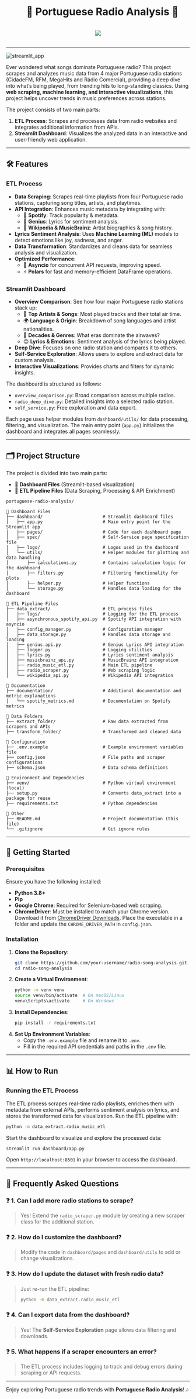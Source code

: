 <div align="center">
  <div id="user-content-toc">
    <ul>
      <summary><h1 style="display: inline-block;">🎵 Portuguese Radio Analysis 🎵</h1></summary>
    </ul>
  </div>

</div>

<div align="center">
      <a href="https://portuguese-radio-analysis.streamlit.app//"><img src="https://static.streamlit.io/badges/streamlit_badge_black_white.svg"/></a>

</div>
<br>
<hr>

![streamlit_app](documentation/images/streamlit_app.png)


Ever wondered what songs dominate Portuguese radio? This project scrapes and analyzes music data from 4 major Portuguese radio stations (CidadeFM, RFM, MegaHits and Rádio Comercial), providing a deep dive into what’s being played, from trending hits to long-standing classics. Using **web scraping, machine learning, and interactive visualizations**, this project helps uncover trends in music preferences across stations.

The project consists of two main parts:

1. **ETL Process**: Scrapes and processes data from radio websites and integrates additional information from APIs.
2. **Streamlit Dashboard**: Visualizes the analyzed data in an interactive and user-friendly web application.

---

## 🛠️ Features

### ETL Process

- **Data Scraping**: Scrapes real-time playlists from four Portuguese radio stations, capturing song titles, artists, and playtimes.
- **API Integration**: Enhances music metadata by integrating with:
  - 🎵 **Spotify**: Track popularity & metadata.
  - 📝 **Genius**: Lyrics for sentiment analysis.
  - 📖 **Wikipedia & MusicBrainz**: Artist biographies & song history.
- **Lyrics Sentiment Analysis**: Uses **Machine Learning (ML)** models to detect emotions like joy, sadness, and anger.
- **Data Transformation**: Standardizes and cleans data for seamless analysis and visualization.
- **Optimized Performance**:
  - 🚀 **Asyncio** for concurrent API requests, improving speed.
  - ⚡ **Polars** for fast and memory-efficient DataFrame operations.


### Streamlit Dashboard

- **Overview Comparison**: See how four major Portuguese radio stations stack up:
  - 🎵 **Top Artists & Songs**: Most played tracks and their total air time.
  - 🌍 **Language & Origin**: Breakdown of song languages and artist nationalities.
  - 📅 **Decades & Genres**: What eras dominate the airwaves?
  - 😊 **Lyrics & Emotions**: Sentiment analysis of the lyrics being played.
- **Deep Dive**: Focuses on one radio station and compares it to others.
- **Self-Service Exploration**: Allows users to explore and extract data for custom analysis.
- **Interactive Visualizations**: Provides charts and filters for dynamic insights.

The dashboard is structured as follows:
- `overview_comparison.py`: Broad comparison across multiple radios.
- `radio_deep_dive.py`: Detailed insights into a selected radio station.
- `self_service.py`: Free exploration and data export.

Each page uses helper modules from `dashboard/utils/` for data processing, filtering, and visualization. The main entry point (`app.py`) initializes the dashboard and integrates all pages seamlessly.


---

## 🗂️ Project Structure

The project is divided into two main parts:
- 📂 **Dashboard Files** (Streamlit-based visualization)
- 📂 **ETL Pipeline Files** (Data Scraping, Processing & API Enrichment)

```plaintext
portuguese-radio-analysis/

📂 Dashboard Files
├── dashboard/                       # Streamlit dashboard files
│   ├── app.py                       # Main entry point for the Streamlit app
│   ├── pages/                       # Code for each dashboard page
│   ├── spec/                        # Self-Service page specification file
│   ├── logo/                        # Logos used in the dashboard
│   └── utils/                       # Helper modules for plotting and data handling
│       ├── calculations.py          # Contains calculation logic for the dashboard
│       ├── filters.py               # Filtering functionality for plots
│       ├── helper.py                # Helper functions
│       └── storage.py               # Handles data loading for the dashboard

📂 ETL Pipeline Files
├── data_extract/                    # ETL process files
│   ├── logs/                        # Logging for the ETL process
│   ├── asynchronous_spotify_api.py  # Spotify API integration with asyncio
│   ├── config_manager.py            # Configuration manager
│   ├── data_storage.py              # Handles data storage and loading
│   ├── genius.api.py                # Genius Lyrics API integration
│   ├── logger.py                    # Logging utilities
│   ├── lyrics.py                    # Lyrics sentiment analysis
│   ├── musicbrainz_api.py           # MusicBrainz API integration
│   ├── radio_music_etl.py           # Main ETL pipeline
│   ├── radio_scraper.py             # Web scraping logic
│   └── wikipedia_api.py             # Wikipedia API integration

📂 Documentation
├── documentation/                   # Additional documentation and metric explanations
│   └── spotify_metrics.md           # Documentation on Spotify metrics

📂 Data Folders
├── extract_folder/                  # Raw data extracted from scrapers and APIs
├── transform_folder/                # Transformed and cleaned data

📂 Configuration
├── .env.example                     # Example environment variables file
├── config.json                      # File paths and scraper configurations
├── schema.json                      # Data schema definitions

📂 Environment and Dependencies
├── venv/                            # Python virtual environment (local)
├── setup.py                         # Converts data_extract into a package for reuse
├── requirements.txt                 # Python dependencies

📂 Other
├── README.md                        # Project documentation (this file)
└── .gitignore                       # Git ignore rules
```

---

## 🚀 Getting Started

### Prerequisites

Ensure you have the following installed:

- **Python 3.8+**
- **Pip**
- **Google Chrome**: Required for Selenium-based web scraping.
- **ChromeDriver**: Must be installed to match your Chrome version. Download it from [ChromeDriver Downloads](https://sites.google.com/chromium.org/driver/). Place the executable in a folder and update the `CHROME_DRIVER_PATH` in `config.json`.

### Installation

1. **Clone the Repository**:
   ```bash
   git clone https://github.com/your-username/radio-song-analysis.git
   cd radio-song-analysis
   ```
2. **Create a Virtual Environment**:
   ```bash
   python -m venv venv
   source venv/bin/activate  # On macOS/Linux
   venv\Scripts\activate     # On Windows
   ```
3. **Install Dependencies**:
   ```bash
   pip install -r requirements.txt
   ```
4. **Set Up Environment Variables**:
   - Copy the `.env.example` file and rename it to `.env`.
   - Fill in the required API credentials and paths in the `.env` file.

---

## 📊 How to Run

### Running the ETL Process

The ETL process scrapes real-time radio playlists, enriches them with metadata from external APIs, performs sentiment analysis on lyrics, and stores the transformed data for visualization.
Run the ETL pipeline with:

```bash
python -m data_extract.radio_music_etl
```

Start the dashboard to visualize and explore the processed data:

```bash
streamlit run dashboard/app.py
```

Open `http://localhost:8501` in your browser to access the dashboard.

---

## 🙋 Frequently Asked Questions

### ❓ **1. Can I add more radio stations to scrape?**
> Yes! Extend the `radio_scraper.py` module by creating a new scraper class for the additional station.

### ❓ **2. How do I customize the dashboard?**
> Modify the code in `dashboard/pages` and `dashboard/utils` to add or change visualizations.

### ❓ **3. How do I update the dataset with fresh radio data?**
> Just re-run the ETL pipeline:
> ```bash
> python -m data_extract.radio_music_etl
> ```

### ❓ **4. Can I export data from the dashboard?**
> Yes! The **Self-Service Exploration** page allows data filtering and downloads.

### ❓ **5. What happens if a scraper encounters an error?**
> The ETL process includes logging to track and debug errors during scraping or API requests.


---

Enjoy exploring Portuguese radio trends with **Portuguese Radio Analysis**! 🎶